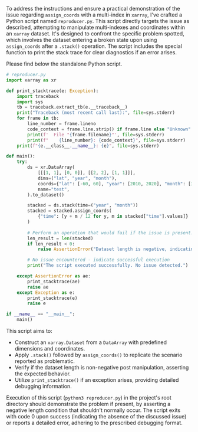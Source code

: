 To address the instructions and ensure a practical demonstration of the issue regarding `assign_coords` with a multi-index in `xarray`, I've crafted a Python script named `reproducer.py`. This script directly targets the issue as described, attempting to manipulate multi-indexes and coordinates within an `xarray` dataset. It's designed to confront the specific problem spotted, which involves the dataset entering a broken state upon using `assign_coords` after a `.stack()` operation. The script includes the special function to print the stack trace for clear diagnostics if an error arises.

Please find below the standalone Python script.

```python
# reproducer.py
import xarray as xr

def print_stacktrace(e: Exception):
    import traceback
    import sys
    tb = traceback.extract_tb(e.__traceback__)
    print("Traceback (most recent call last):", file=sys.stderr)
    for frame in tb:
        line_number = frame.lineno
        code_context = frame.line.strip() if frame.line else "Unknown"
        print(f'  File "{frame.filename}"', file=sys.stderr)
        print(f"    {line_number}: {code_context}", file=sys.stderr)
    print(f"{e.__class__.__name__}: {e}", file=sys.stderr)

def main():
    try:
        ds = xr.DataArray(
            [[[1, 1], [0, 0]], [[2, 2], [1, 1]]],
            dims=("lat", "year", "month"),
            coords={"lat": [-60, 60], "year": [2010, 2020], "month": [3, 6]},
            name="test",
        ).to_dataset()

        stacked = ds.stack(time=("year", "month"))
        stacked = stacked.assign_coords(
            {"time": [y + m / 12 for y, m in stacked["time"].values]}
        )
        
        # Perform an operation that would fail if the issue is present.
        len_result = len(stacked)
        if len_result < 0:
            raise AssertionError("Dataset length is negative, indicating a broken state after using assign_coords with a multi-index.")

        # No issue encountered - indicate successful execution
        print("The script executed successfully. No issue detected.")

    except AssertionError as ae:
        print_stacktrace(ae)
        raise ae
    except Exception as e:
        print_stacktrace(e)
        raise e

if __name__ == "__main__":
    main()
```

This script aims to:
- Construct an `xarray.Dataset` from a `DataArray` with predefined dimensions and coordinates.
- Apply `.stack()` followed by `assign_coords()` to replicate the scenario reported as problematic.
- Verify if the dataset length is non-negative post manipulation, asserting the expected behavior.
- Utilize `print_stacktrace()` if an exception arises, providing detailed debugging information.

Execution of this script (`python3 reproducer.py`) in the project's root directory should demonstrate the problem if present, by asserting a negative length condition that shouldn't normally occur. The script exits with code 0 upon success (indicating the absence of the discussed issue) or reports a detailed error, adhering to the prescribed debugging format.